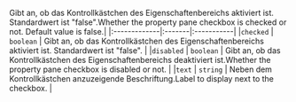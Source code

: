<span data-ttu-id="a5ba0-p101">Gibt an, ob das Kontrollkästchen des Eigenschaftenbereichs aktiviert ist. Standardwert ist "false".</span><span class="sxs-lookup"><span data-stu-id="a5ba0-p101">Whether the property pane checkbox is checked or not. Default value is false.</span></span>|
|:-------------|:-------|:-----------|
|`checked`      | `boolean` | Gibt an, ob das Kontrollkästchen des Eigenschaftenbereichs aktiviert ist. Standardwert ist "false". |
|`disabled`      | `boolean` | <span data-ttu-id="a5ba0-109">Gibt an, ob das Kontrollkästchen des Eigenschaftenbereichs deaktiviert ist.</span><span class="sxs-lookup"><span data-stu-id="a5ba0-109">Whether the property pane checkbox is disabled or not.</span></span> |
|`text`      | `string` | <span data-ttu-id="a5ba0-110">Neben dem Kontrollkästchen anzuzeigende Beschriftung.</span><span class="sxs-lookup"><span data-stu-id="a5ba0-110">Label to display next to the checkbox.</span></span> |






